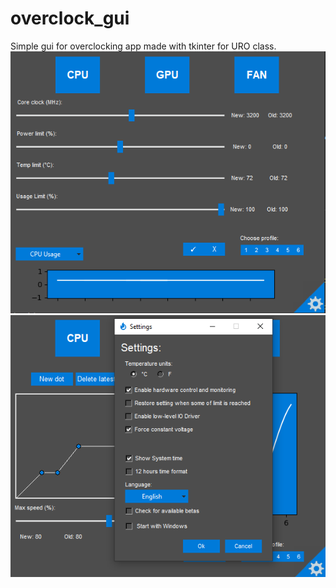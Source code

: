 # overclock_gui
Simple gui for overclocking app made with tkinter for URO class.
![alt text](https://github.com/Thechopsee/overclock_gui/blob/main/img/img01.PNG)
![alt text](https://github.com/Thechopsee/overclock_gui/blob/main/img/img02.PNG)
